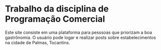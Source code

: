 # Trabalho da disciplina de Programação Comercial

Este site consiste em uma plataforma para pesssoas que priorizam a boa gastrônomia. O usuário pode logar e realizar posts sobre estabelecimentos na cidade de Palmas, Tocantins.
